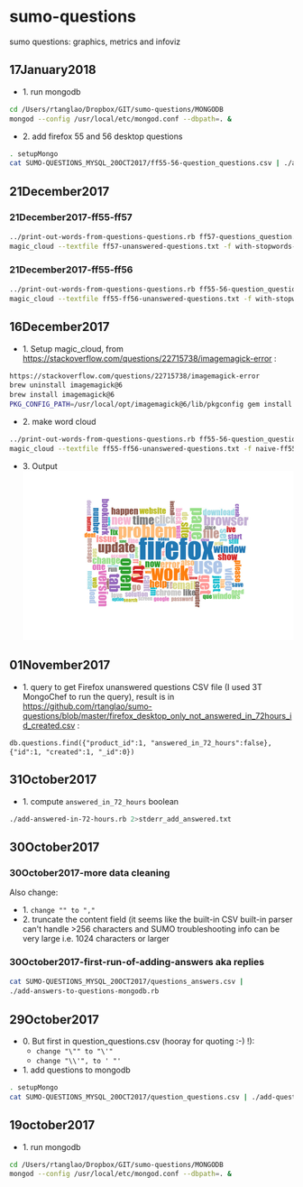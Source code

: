 # sumo-questions
sumo questions: graphics, metrics and infoviz

## 17January2018 ##

* 1\. run mongodb

```bash
cd /Users/rtanglao/Dropbox/GIT/sumo-questions/MONGODB
mongod --config /usr/local/etc/mongod.conf --dbpath=. &
```

* 2\. add firefox 55 and 56 desktop questions 

```bash
. setupMongo
cat SUMO-QUESTIONS_MYSQL_20OCT2017/ff55-56-question_questions.csv | ./add-questions-to-mongodb.rb 
```

## 21December2017 ##
### 21December2017-ff55-ff57

```bash
../print-out-words-from-questions-questions.rb ff57-questions_question.csv >ff57-unanswered-questions.txt
magic_cloud --textfile ff57-unanswered-questions.txt -f with-stopwords-ff57.jpg
```

### 21December2017-ff55-ff56

```bash
../print-out-words-from-questions-questions.rb ff55-56-question_questions.csv >ff55-ff56-unanswered-questions.txt
magic_cloud --textfile ff55-ff56-unanswered-questions.txt -f with-stopwords-ff55-ff56.jpg
```
## 16December2017 ##
* 1\. Setup magic_cloud, from https://stackoverflow.com/questions/22715738/imagemagick-error :
```bash
https://stackoverflow.com/questions/22715738/imagemagick-error
brew uninstall imagemagick@6 
brew install imagemagick@6 
PKG_CONFIG_PATH=/usr/local/opt/imagemagick@6/lib/pkgconfig gem install rmagick
```

* 2\. make word cloud
```bash
../print-out-words-from-questions-questions.rb ff55-56-question_questions.csv >ff55-ff56-unanswered-questions.txt
magic_cloud --textfile ff55-ff56-unanswered-questions.txt -f naive-ff55-ff56.jpg
```

* 3\. Output
![Naive 55-56 wordcloud](https://raw.githubusercontent.com/rtanglao/sumo-questions/master/SUMO-QUESTIONS_MYSQL_20OCT2017/naive-ff55-ff56.jpg)

## 01November2017

* 1\. query to get Firefox unanswered questions CSV file (I used 3T MongoChef to run the query), result is in https://github.com/rtanglao/sumo-questions/blob/master/firefox_desktop_only_not_answered_in_72hours_id_created.csv :
```mongo
db.questions.find({"product_id":1, "answered_in_72_hours":false}, {"id":1, "created":1, "_id":0})
```
## 31October2017

* 1\. compute ```answered_in_72_hours``` boolean
```bash
./add-answered-in-72-hours.rb 2>stderr_add_answered.txt
```

## 30October2017
### 30October2017-more data cleaning
Also change:
* 1\. ```change "" to ","```
* 2\. truncate the content field (it seems like the built-in CSV built-in parser can't handle >256 characters and SUMO troubleshooting info can be very large i.e. 1024 characters or larger

### 30October2017-first-run-of-adding-answers aka replies
```bash
cat SUMO-QUESTIONS_MYSQL_20OCT2017/questions_answers.csv | 
./add-answers-to-questions-mongodb.rb
```
## 29October2017
* 0\. But first in question_questions.csv (hooray for quoting :-) !):
    * ```change "\"" to "\'"```
    * ```change "\\'", to ' "'```
* 1\. add questions to mongodb

```bash
. setupMongo
cat SUMO-QUESTIONS_MYSQL_20OCT2017/question_questions.csv | ./add-questions-to-mongodb.rb 
```
## 19october2017
* 1\. run mongodb
```bash
cd /Users/rtanglao/Dropbox/GIT/sumo-questions/MONGODB
mongod --config /usr/local/etc/mongod.conf --dbpath=. &
```
